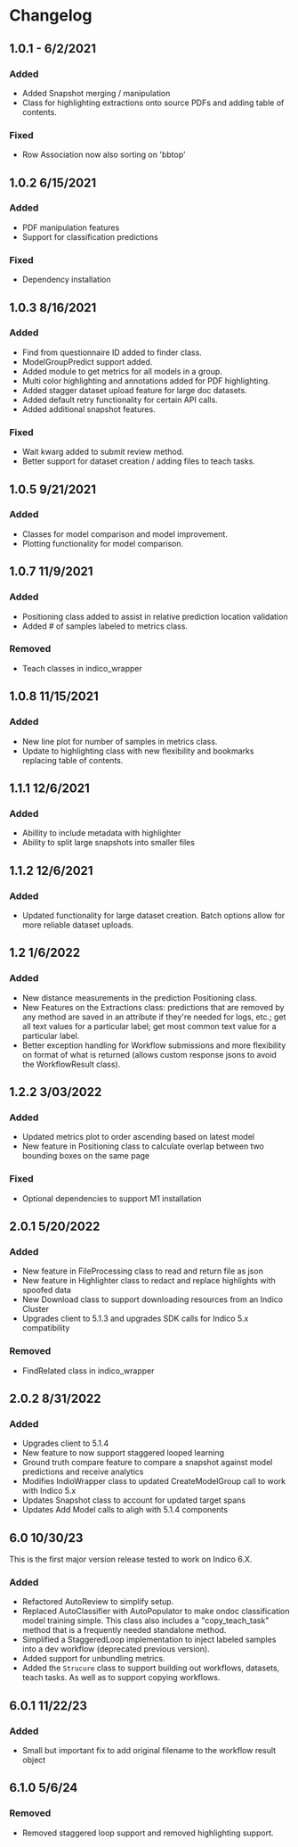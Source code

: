 # Changelog

## 1.0.1 - 6/2/2021

### Added

* Added Snapshot merging / manipulation
* Class for highlighting extractions onto source PDFs and adding table of contents.

### Fixed

* Row Association now also sorting on 'bbtop'

## 1.0.2 6/15/2021

### Added

* PDF manipulation features
* Support for classification predictions

### Fixed

* Dependency installation

## 1.0.3 8/16/2021

### Added

* Find from questionnaire ID added to finder class.
* ModelGroupPredict support added.
* Added module to get metrics for all models in a group.
* Multi color highlighting and annotations added for PDF highlighting.
* Added stagger dataset upload feature for large doc datasets.
* Added default retry functionality for certain API calls.
* Added additional snapshot features.

### Fixed

* Wait kwarg added to submit review method.
* Better support for dataset creation / adding files to teach tasks.

## 1.0.5 9/21/2021

### Added

* Classes for model comparison and model improvement.
* Plotting functionality for model comparison.

## 1.0.7 11/9/2021

### Added

* Positioning class added to assist in relative prediction location validation
* Added # of samples labeled to metrics class.

### Removed

* Teach classes in indico_wrapper

## 1.0.8 11/15/2021

### Added

* New line plot for number of samples in metrics class.
* Update to highlighting class with new flexibility and bookmarks replacing table of contents.

## 1.1.1 12/6/2021

### Added

* Abillity to include metadata with highlighter
* Ability to split large snapshots into smaller files

## 1.1.2 12/6/2021

### Added

* Updated functionality for large dataset creation. Batch options allow for more reliable dataset uploads.

## 1.2 1/6/2022

### Added

* New distance measurements in the prediction Positioning class.
* New Features on the Extractions class: predictions that are removed by any method are saved in an
  attribute if they're needed for logs, etc.; get all text values for a particular label; get most
  common text value for a particular label.
* Better exception handling for Workflow submissions and more flexibility on format of what is returned
  (allows custom response jsons to avoid the WorkflowResult class).

## 1.2.2 3/03/2022

### Added

* Updated metrics plot to order ascending based on latest model
* New feature in Positioning class to calculate overlap between two bounding boxes on the same page

### Fixed

* Optional dependencies to support M1 installation

## 2.0.1 5/20/2022

### Added

* New feature in FileProcessing class to read and return file as json
* New feature in Highlighter class to redact and replace highlights with spoofed data
* New Download class to support downloading resources from an Indico Cluster
* Upgrades client to 5.1.3 and upgrades SDK calls for Indico 5.x compatibility

### Removed

* FindRelated class in indico_wrapper

## 2.0.2 8/31/2022

### Added

* Upgrades client to 5.1.4
* New feature to now support staggered looped learning
* Ground truth compare feature to compare a snapshot against model predictions and receive analytics
* Modifies IndioWrapper class to updated CreateModelGroup call to work with Indico 5.x
* Updates Snapshot class to account for updated target spans
* Updates Add Model calls to aligh with 5.1.4 components

## 6.0 10/30/23

This is the first major version release tested to work on Indico 6.X.

### Added

* Refactored AutoReview to simplify setup.
* Replaced AutoClassifier with AutoPopulator to make ondoc classification model training simple. This class also includes a "copy_teach_task" method that is a frequently needed standalone method.
* Simplified a StaggeredLoop implementation to inject labeled samples into a dev workflow (deprecated previous version).
* Added support for unbundling metrics.
* Added the `Strucure` class to support building out workflows, datasets, teach tasks. As well as to support copying workflows.

## 6.0.1 11/22/23

### Added

* Small but important fix to add original filename to the workflow result object


## 6.1.0 5/6/24

### Removed

* Removed staggered loop support and removed highlighting support.
